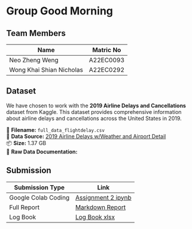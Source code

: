 # Group Good Morning

## Team Members

| Name                      | Matric No  |
|---------------------------|------------|
| Neo Zheng Weng            | A22EC0093  |
| Wong Khai Shian Nicholas  | A22EC0292  |

## Dataset

We have chosen to work with the **2019 Airline Delays and Cancellations** dataset from Kaggle. This dataset provides comprehensive information about airline delays and cancellations across the United States in 2019.

📁 **Filename:** `full_data_flightdelay.csv`  
🔗 **Data Source:** [2019 Airline Delays w/Weather and Airport Detail](https://www.kaggle.com/datasets/threnjen/2019-airline-delays-and-cancellations?resource=download)  
📦 **Size:** 1.37 GB  
📄 **Raw Data Documentation:** 

## Submission

| Submission Type  | Link |
|------------------|---------------------------------------------------------------------------------------------------------------------------------|
| Google Colab Coding | [Assignment 2 ipynb](https://colab.research.google.com/drive/1NlzTNER8U7-cs_JU3uiAcacfS2X5L1nu?usp=sharing)                  |
| Full Report      | [Markdown Report](https://github.com/Jingyong14/HPDP02/blob/main/2425/assignment/asgn2/submission/Group_Good%20Morning/big_data.md) |
| Log Book         | [Log Book xlsx](https://docs.google.com/spreadsheets/d/1xFHCE8I6gWkwpjX28rlTCTEgi7b80YWTh-QxOBBeU10/edit?usp=sharing)           |
